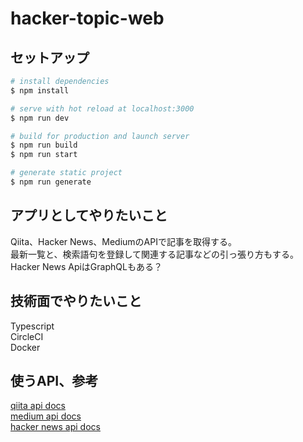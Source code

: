 # hacker-topic-web

## セットアップ

```bash
# install dependencies
$ npm install

# serve with hot reload at localhost:3000
$ npm run dev

# build for production and launch server
$ npm run build
$ npm run start

# generate static project
$ npm run generate
```

## アプリとしてやりたいこと  
  
Qiita、Hacker News、MediumのAPIで記事を取得する。  
最新一覧と、検索語句を登録して関連する記事などの引っ張り方もする。  
Hacker News ApiはGraphQLもある？

## 技術面でやりたいこと
  
Typescript  
CircleCI  
Docker

## 使うAPI、参考  

[qiita api docs](https://qiita.com/api/v2/docs)  
[medium api docs](https://github.com/Medium/medium-api-docs)  
[hacker news api docs](https://github.com/HackerNews/API)
